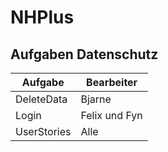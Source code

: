 # NHPlus

## Aufgaben Datenschutz

| Aufgabe        | Bearbeiter      |
| ------- | ------------------ |
| DeleteData | Bjarne |
| Login | Felix und Fyn |
| UserStories | Alle |